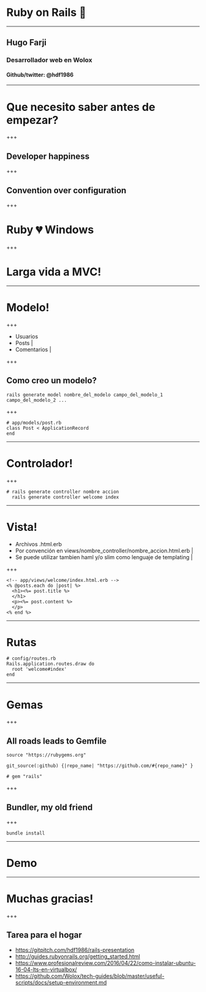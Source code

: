 # Ruby on Rails 💎
---
## Hugo Farji
### Desarrollador web en Wolox
#### Github/twitter: @hdf1986
---
# Que necesito saber antes de empezar?
+++
## Developer happiness

+++

## Convention over configuration

+++

# Ruby 💔 Windows

+++

# Larga vida a MVC!

---
# Modelo!

+++

- Usuarios
- Posts |
- Comentarios |

+++
## Como creo un modelo?
```
rails generate model nombre_del_modelo campo_del_modelo_1 campo_del_modelo_2 ...
```
+++
```
# app/models/post.rb
class Post < ApplicationRecord
end
```
---
# Controlador!

+++

```
# rails generate controller nombre accion
  rails generate controller welcome index
```


---
# Vista!

- Archivos .html.erb
- Por convención en views/nombre_controller/nombre_accion.html.erb |
- Se puede utilizar tambien haml y/o slim como lenguaje de templating |

+++

```
<!-- app/views/welcome/index.html.erb -->
<% @posts.each do |post| %>
  <h1><%= post.title %>
  </h1>
  <p><%= post.content %>
  </p>
<% end %>
```
---
# Rutas

```
# config/routes.rb
Rails.application.routes.draw do
  root 'welcome#index'
end
```
---
# Gemas

+++

## All roads leads to Gemfile
```
source "https://rubygems.org"

git_source(:github) {|repo_name| "https://github.com/#{repo_name}" }

# gem "rails"

```

+++

## Bundler, my old friend

+++

```
bundle install
```
---
# Demo

---

# Muchas gracias!

+++

## Tarea para el hogar
- https://gitpitch.com/hdf1986/rails-presentation
- http://guides.rubyonrails.org/getting_started.html
- https://www.profesionalreview.com/2016/04/22/como-instalar-ubuntu-16-04-lts-en-virtualbox/
- https://github.com/Wolox/tech-guides/blob/master/useful-scripts/docs/setup-environment.md
